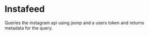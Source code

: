 Instafeed
==============
Queries the instagram api using jsonp and a users token and returns metadata for the query.  
